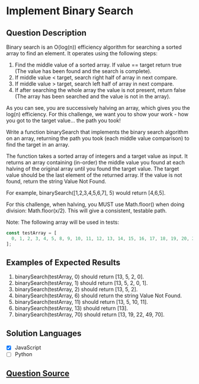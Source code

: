 # Implement Binary Search

## Question Description

Binary search is an O(log(n)) efficiency algorithm for searching a sorted array to find an element. It operates using the following steps:

1.  Find the middle value of a sorted array. If value == target return true (The value has been found and the search is complete).
2.  If middle value < target, search right half of array in next compare.
3.  If middle value > target, search left half of array in next compare.
4.  If after searching the whole array the value is not present, return false (The array has been searched and the value is not in the array).

As you can see, you are successively halving an array, which gives you the log(n) efficiency. For this challenge, we want you to show your work - how you got to the target value... the path you took!

Write a function binarySearch that implements the binary search algorithm on an array, returning the path you took (each middle value comparison) to find the target in an array.

The function takes a sorted array of integers and a target value as input. It returns an array containing (in-order) the middle value you found at each halving of the original array until you found the target value. The target value should be the last element of the returned array. If the value is not found, return the string Value Not Found.

For example, binarySearch([1,2,3,4,5,6,7], 5) would return [4,6,5].

For this challenge, when halving, you MUST use Math.floor() when doing division: Math.floor(x/2). This will give a consistent, testable path.

Note: The following array will be used in tests:

```js
const testArray = [
  0, 1, 2, 3, 4, 5, 8, 9, 10, 11, 12, 13, 14, 15, 16, 17, 18, 19, 20, 21, 22, 23, 49, 70,
];
```

## Examples of Expected Results

1. binarySearch(testArray, 0) should return [13, 5, 2, 0].
2. binarySearch(testArray, 1) should return [13, 5, 2, 0, 1].
3. binarySearch(testArray, 2) should return [13, 5, 2].
4. binarySearch(testArray, 6) should return the string Value Not Found.
5. binarySearch(testArray, 11) should return [13, 5, 10, 11].
6. binarySearch(testArray, 13) should return [13].
7. binarySearch(testArray, 70) should return [13, 19, 22, 49, 70].

## Solution Languages

- [x] JavaScript
- [ ] Python

## [Question Source](https://www.freecodecamp.org/learn/coding-interview-prep/algorithms/implement-binary-search)
